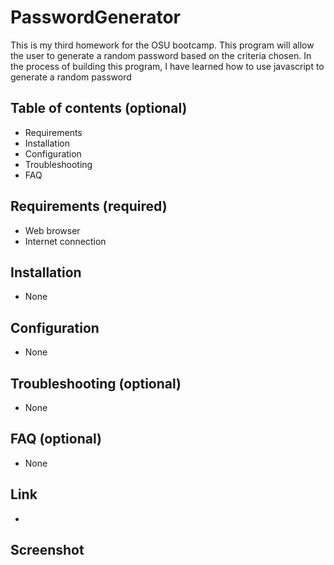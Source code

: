 # PasswordGenerator

This is my third homework for the OSU bootcamp. This program will allow the user to generate a random password based on the criteria chosen. In the process of building this program, I have learned how to use javascript to generate
a random password

## Table of contents (optional)

- Requirements
- Installation
- Configuration
- Troubleshooting
- FAQ

## Requirements (required)

- Web browser
- Internet connection

## Installation

- None

## Configuration

- None

## Troubleshooting (optional)

- None

## FAQ (optional)

- None

## Link

-

## Screenshot
